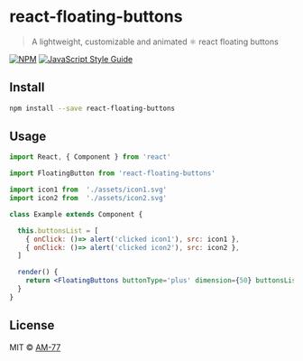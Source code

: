# react-floating-buttons

> A lightweight, customizable and animated ⚛️ react floating buttons

[![NPM](https://img.shields.io/npm/v/react-floating-buttons.svg)](https://www.npmjs.com/package/react-floating-buttons) [![JavaScript Style Guide](https://img.shields.io/badge/code_style-standard-brightgreen.svg)](https://standardjs.com)

## Install

```bash
npm install --save react-floating-buttons
```

## Usage

```jsx
import React, { Component } from 'react'

import FloatingButton from 'react-floating-buttons'

import icon1 from  './assets/icon1.svg'
import icon2 from  './assets/icon2.svg'

class Example extends Component {

  this.buttonsList = [
    { onClick: ()=> alert('clicked icon1'), src: icon1 },
    { onClick: ()=> alert('clicked icon2'), src: icon2 },
  ]

  render() {
    return <FloatingButtons buttonType='plus' dimension={50} buttonsList={this.buttonsList}  top={'calc(50% - 25px)'} left={'5%'} direction="right" />
  }
}
```

## License

MIT © [AM-77](https://github.com/AM-77)
